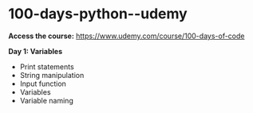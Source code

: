 # 100-days-python--udemy
 
**Access the course:** https://www.udemy.com/course/100-days-of-code

**Day 1: Variables**
- Print statements
- String manipulation
- Input function
- Variables
- Variable naming
